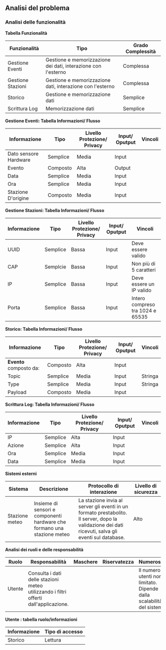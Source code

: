 ## Analisi del problema
### Analisi delle funzionalità

**Tabella Funzionalità** 

**Funzionalità** | **Tipo** | **Grado Complessità**
|-|-|-
Gestione Eventi | Gestione e memorizzazione dei dati, interazione con l'esterno | Complessa
Gestione Stazioni | Gestione e memorizzazione dati, interazione con l'esterno | Complessa
Storico | Gestione e memorizzazione dati | Semplice
Scrittura Log | Memorizzazione dati | Semplice

**Gestione Eventi: Tabella Informazioni/ Flusso**

Informazione | Tipo | Livello Protezione/ Privacy | Input/ Oputput | Vincoli
|-|-|-|-|-
Dato sensore Hardware | Semplice | Media | Input | |
Evento | Composto | Alta | Output | |
Data | Semplice | Media | Input | |
Ora | Semplice | Media | Input | |
Stazione D'origine | Composto | Media | Input | |

**Gestione Stazioni: Tabella Informazioni/ Flusso** 

Informazione | Tipo | Livello Protezione/ Privacy | Input/ Oputput | Vincoli
|-|-|-|-|-
UUID | Semplice | Bassa | Input | Deve essere valido |
CAP | Semplcie | Bassa | Input | Non più di 5 caratteri
IP | Semplice | Bassa | Input | Deve essere un IP valido
Porta | Semplice | Bassa | Input | Intero compreso tra 1024 e 65535

**Storico: Tabella Informazioni/ Flusso** 

Informazione | Tipo | Livello Protezione/ Privacy | Input/ Oputput | Vincoli
|-|-|-|-|-
**Evento** composto da: | Composto | Alta | Input | |
Topic | Semplice | Media | Input | Stringa |
Type | Semplice | Media | Input | Stringa |Version | Semplice | Media | Input | Intero maggiore di zero
Payload | Composto | Media | Input | |

**Scrittura Log: Tabella Informazioni/ Flusso** 

Informazione | Tipo | Livello Protezione/ Privacy | Input/ Oputput | Vincoli
|-|-|-|-|-
IP | Semplice | Alta | Input | |
Azione | Semplice | Alta | Input | |
Ora | Semplice | Media | Input | |
Data | Semplice | Media | Input | |

**Sistemi esterni**

Sistema | Descrizione | Protocollo di interazione | Livello di sicurezza
|-|-|-|-
Stazione meteo | Insieme di sensori e componenti hardware che formano una stazione meteo | La stazione invia al server gli eventi in un formato prestabolito. Il server, dopo la validazione dei dati ricevuti, salva gli eventi sul database. | Alto

**Analisi dei ruoli e delle responsabilità**

Ruolo | Responsabilità | Maschere | Riservatezza | Numerosità
-|-|-|-|-|
Utente | Consulta i dati delle stazioni meteo utilizzando i filtri offerti dall'applicazione. | | | Il numero di utenti non è limitato. Dipende dalla scalabilità del sistema

**Utente : tabella ruolo/informazioni**

Informazione | Tipo di accesso
-|-|
Storico | Lettura

